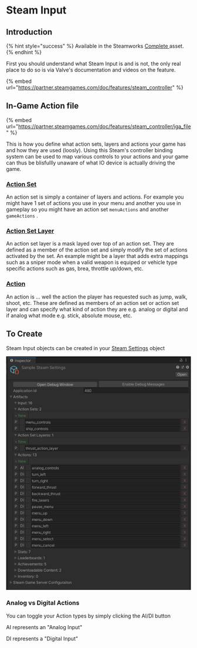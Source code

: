# Steam Input

## Introduction

{% hint style="success" %}
Available in the Steamworks [Complete ](https://assetstore.unity.com/packages/tools/utilities/ux-v2-complete-201905)asset.
{% endhint %}

First you should understand what Steam Input is and is not, the only real place to do so is via Valve's documentation and videos on the feature.&#x20;

{% embed url="https://partner.steamgames.com/doc/features/steam_controller" %}

## In-Game Action file

{% embed url="https://partner.steamgames.com/doc/features/steam_controller/iga_file" %}

This is how you define what action sets, layers and actions your game has and how they are used (loosly). Using this Steam's controller binding system can be used to map various controls to your actions and your game can thus be blisfullly unaware of what IO device is actually driving the game.

### [Action Set](../../objects/input-action-set.md)

An action set is simply a container of layers and actions. For example you might have 1 set of actions you use in your menu and another you use in gameplay so you might have an action set `menuActions` and another `gameActions` .

### [Action Set Layer](../../objects/input-action-set-layer.md)

An action set layer is a mask layed over top of an action set. They are defined as a member of the action set and simply modify the set of actions activated by the set. An example might be a layer that adds extra mappings such as a sniper mode when a valid weapon is equiped or vehicle type specific actions such as gas, brea, throttle up/down, etc.

### [Action](../../objects/input-action.md)

An action is ... well the action the player has requested such as jump, walk, shoot, etc. These are defined as members of an action set or action set layer and can specify what kind of action they are e.g. analog or digital and if analog what mode e.g. stick, absolute mouse, etc.

## To Create

Steam Input objects can be created in your [Steam Settings](../../objects/steam-settings.md) object

![](<../../../../.gitbook/assets/image (158) (1).png>)

### Analog vs Digital Actions

You can toggle your Action types by simply clicking the AI/DI button

AI represents an "Analog Input"

DI represents a "Digital Input"
